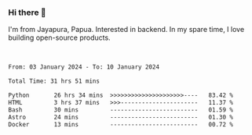 ### Hi there 👋

I'm from Jayapura, Papua. Interested in backend. In my spare time, I love building open-source products.

<br>

 
 <!--START_SECTION:waka-->

```txt
From: 03 January 2024 - To: 10 January 2024

Total Time: 31 hrs 51 mins

Python       26 hrs 34 mins  >>>>>>>>>>>>>>>>>>>>>----   83.42 %
HTML         3 hrs 37 mins   >>>----------------------   11.37 %
Bash         30 mins         -------------------------   01.59 %
Astro        24 mins         -------------------------   01.30 %
Docker       13 mins         -------------------------   00.72 %
```

<!--END_SECTION:waka-->
